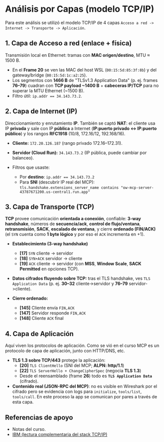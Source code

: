 # Análisis por Capas (modelo TCP/IP)

Para este análisis se utilizó el modelo TCP/IP de 4 capas `Acceso a red -> Internet -> Transporte -> Aplicación`.

## 1. Capa de Acceso a red (enlace + física)

Transmisión local en Ethernet: tramas con **MAC origen/destino**, MTU $\approx$ 1500 B.

- En el **Frame 20** se ven las MAC del host WSL (`00:15:5d:85:3f:8b`) y del gateway/bridge (`00:15:5d:1c:a2:25`).
- Los segmentos con **1466 B** de "TLSv1.3 Application Data" (p. ej. frames **76–79**) cuadran con **TCP payload \~1400 B** + **cabeceras IP/TCP** para no superar la MTU Ethernet (\~1500 B).
- Filtro útil: `ip.addr == 34.143.73.2`.

## 2. Capa de Internet (IP)

Direccionamiento y enrutamiento **IP**. También se captó **NAT**: el cliente usa IP **privada** y sale con IP **pública** a Internet (**IP\:puerto privado <-> IP\:puerto público**) y los rangos **RFC1918** (10/8, 172.16/12, 192.168/16).

- **Cliente:** `172.20.126.187` (rango privado 172.16–172.31).
- **Servidor (Cloud Run):** `34.143.73.2` (IP pública, puede cambiar por balanceo).
- Filtros que usaste:

  - Por **destino**: `ip.addr == 34.143.73.2`
  - Para **SNI** (descubrir IP real del MCP):
    `tls.handshake.extensions_server_name contains "ow-mcp-server-43787671200.us-central1.run.app"`

## 3. Capa de Transporte (TCP)

**TCP** provee comunicación **orientada a conexión**, confiable: **3-way handshake**, números de **secuencia/ack**, **control de flujo/ventana**, **retransmisión**, **SACK**, **escalado de ventana**, y cierre **ordenado (FIN/ACK)** (el `SYN` cuenta como **1 byte lógico** y por eso el `ACK` incrementa en +1).

- **Establecimiento (3-way handshake)**

  - **\[17]** `SYN` cliente -> servidor
  - **\[18]** `SYN+ACK` servidor -> cliente
  - **\[19]** `ACK` cliente -> servidor
    (con **MSS**, **Window Scale**, **SACK Permitted** en opciones TCP).
- **Datos cifrados fluyendo sobre TCP:**
  tras el TLS handshake, ves `TLS Application Data` (p. ej. **30–32** cliente->servidor y **76–79** servidor->cliente).
- **Cierre ordenado:**
  - **\[145]** Cliente envía `FIN,ACK`
  - **\[147]** Servidor responde `FIN,ACK`
  - **\[148]** Cliente `ACK` final

## 4. Capa de Aplicación

Aquí viven los protocolos de aplicación. Como se vió en el curso MCP es un protocolo de capa de aplicación, junto con HTTP/DNS, etc.

- **TLS 1.3 sobre TCP/443** protege la aplicación:
  - **\[20]** `TLS ClientHello` (SNI del MCP; **ALPN: http/1.1**)
  - **\[22]** `TLS ServerHello + ChangeCipherSpec` (negocia **TLS 1.3**)
  - Desde el reensamblado (frame **26**) todo es **`TLS Application Data`** (cifrado).
- **Contenido real (JSON-RPC del MCP)**: no es visible en Wireshark por el cifrado pero se evidencia con logs para `initialize`, `tools/list`, `tools/call`. En este proceso la app se comunican por pares a través de esta capa.

## Referencias de apoyo

- Notas del curso.
- [IBM (lectura complementaria del stack TCP/IP)](https://www.ibm.com/docs/es/aix/7.2.0?topic=protocol-tcpip-protocols)
